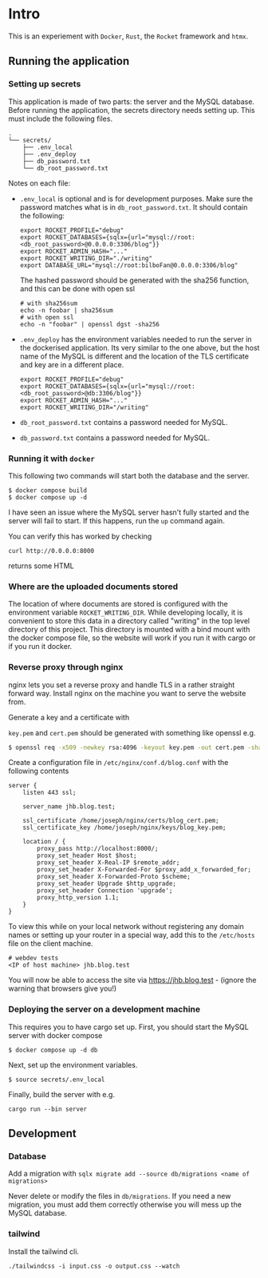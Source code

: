 # Intro
This is an experiement with `Docker`, `Rust`, the `Rocket` framework and `htmx`.

## Running the application

### Setting up secrets
This application is made of two parts: the server and the MySQL database. Before running the application, the secrets directory needs setting up. This must include the following files.
```
.
└── secrets/
    ├── .env_local
    ├── .env_deploy
    ├── db_password.txt
    └── db_root_password.txt
```
Notes on each file:
- `.env_local` is optional and is for development purposes. Make sure the password matches what is in `db_root_password.txt`. It should contain the following:
    ```
    export ROCKET_PROFILE="debug"
    export ROCKET_DATABASES={sqlx={url="mysql://root:<db_root_password>@0.0.0.0:3306/blog"}}
    export ROCKET_ADMIN_HASH="..."
    export ROCKET_WRITING_DIR="./writing"
    export DATABASE_URL="mysql://root:bilboFan@0.0.0.0:3306/blog"
    ```
    The hashed password should be generated with the sha256 function, and this can be done with open ssl
    ```
    # with sha256sum
    echo -n foobar | sha256sum
    # with open ssl
    echo -n "foobar" | openssl dgst -sha256
    ```
    
- `.env_deploy` has the environment variables needed to run the server in the dockerised application. Its very similar to the one above, but the host name of the MySQL is different and the location of the TLS certificate and key are in a different place.
    ```
    export ROCKET_PROFILE="debug"
    export ROCKET_DATABASES={sqlx={url="mysql://root:<db_root_password>@db:3306/blog"}}
    export ROCKET_ADMIN_HASH="..."
    export ROCKET_WRITING_DIR="/writing"
    ```
- `db_root_password.txt` contains a password needed for MySQL.
- `db_password.txt` contains a password needed for MySQL.

  
### Running it with `docker`
This following two commands will start both the database and the server.
```console
$ docker compose build
$ docker compose up -d
``` 
I have seen an issue where the MySQL server hasn't fully started and the server will fail to start. If this happens, run the `up` command again.

You can verify this has worked by checking

```
curl http://0.0.0.0:8000
```
returns some HTML 
### Where are the uploaded documents stored

The location of where documents are stored is configured with the environment variable `ROCKET_WRITING_DIR`. While developing locally, it is convenient to store this data in a directory called "writing" in the top level directory of this project. This directory is mounted with a bind mount with the docker compose file, so the website will work if you run it with cargo or if you run it docker.

### Reverse proxy through nginx

nginx lets you set a reverse proxy and handle TLS in a rather straight forward way. Install nginx on the machine you want to serve the website from.

Generate a key and a certificate with

`key.pem` and `cert.pem` should be generated with something like openssl e.g.
```bash 
$ openssl req -x509 -newkey rsa:4096 -keyout key.pem -out cert.pem -sha256 -days 365
```
Create a configuration file in `/etc/nginx/conf.d/blog.conf` with the following contents
```
server {
    listen 443 ssl;

    server_name jhb.blog.test;
    
    ssl_certificate /home/joseph/nginx/certs/blog_cert.pem;
    ssl_certificate_key /home/joseph/nginx/keys/blog_key.pem;

    location / {
        proxy_pass http://localhost:8000/;
        proxy_set_header Host $host;
        proxy_set_header X-Real-IP $remote_addr;
        proxy_set_header X-Forwarded-For $proxy_add_x_forwarded_for;
        proxy_set_header X-Forwarded-Proto $scheme;
        proxy_set_header Upgrade $http_upgrade;
        proxy_set_header Connection 'upgrade';
        proxy_http_version 1.1;
    }
}
```
To view this while on your local network without registering any domain names or setting up your router in a special way, add this to the `/etc/hosts` file on the client machine.
```
# webdev tests
<IP of host machine> jhb.blog.test
```
You will now be able to access the site via https://jhb.blog.test - (ignore the warning that browsers give you!)

### Deploying the server on a development machine
This requires you to have cargo set up. First, you should start the MySQL server with docker compose
```console
$ docker compose up -d db
```
Next, set up the environment variables.
```console
$ source secrets/.env_local
```
Finally, build the server with e.g.
```
cargo run --bin server
```
## Development
### Database
Add a migration with `sqlx migrate add --source db/migrations <name of migrations>`

Never delete or modify the files in `db/migrations`. If you need a new migration, you must add them correctly otherwise you will mess up the MySQL database.
### tailwind
Install the tailwind cli. 
```
./tailwindcss -i input.css -o output.css --watch
```

